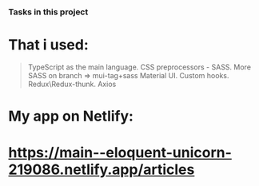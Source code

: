### Tasks in this project

# That i used:

> TypeScript as the main language.
> CSS preprocessors - SASS. More SASS on branch => mui-tag+sass
> Material UI.
> Custom hooks.
> Redux\Redux-thunk.
> Axios

# My app on Netlify:

# https://main--eloquent-unicorn-219086.netlify.app/articles
